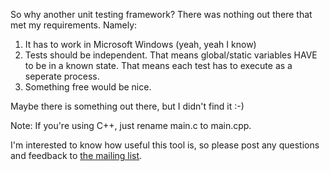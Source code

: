 So why another unit testing framework? There was nothing out there that met my requirements. Namely:

  1. It has to work in Microsoft Windows (yeah, yeah I know)
  1. Tests should be independent. That means global/static variables HAVE to be in a known state. That means each test has to execute as a seperate process.
  1. Something free would be nice.

Maybe there is something out there, but I didn't find it :-)

Note: If you're using C++, just rename main.c to main.cpp.

I'm interested to know how useful this tool is, so please post any questions and feedback to [the mailing list](http://groups.google.com/group/CUnitWin32).
